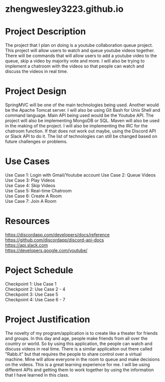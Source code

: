 # zhengwesley3223.github.io
# Project Description
The project that I plan on doing is a youtube collaboration queue project. This project will allow users to watch and queue youtube videos together. There will be commands that will allow users to add a youtube video to the queue, skip a video by majority vote and more. I will also be trying to implement a chatroom with the videos so that people can watch and discuss the videos in real time.

# Project Design
SpringMVC will be one of the main technologies being used. Another would be the Apache Tomcat server. I will also be using Git Bash for
Unix Shell and command language. Main API being used would be the Youtube API. The project will also be implementing MongoDB or SQL. Maven will also be used in the making of the project. I will also be implementing the IRC for the chatroom function. If that does not work out maybe, using the Discord API or Slack API to do it. The list of technologies can still be changed based on future challenges or problems.

# Use Cases
Use Case 1: Login with Gmail/Youtube account
Use Case 2: Queue Videos <br />
Use Case 3: Play Videos <br />
Use Case 4: Skip Videos <br />
Use Case 5: Real-time Chatroom <br />
Use Case 6: Create A Room <br />
Use Case 7: Join A Room <br />

# Resources
https://discordapp.com/developers/docs/reference <br />
https://github.com/discordapp/discord-api-docs <br />
https://api.slack.com <br />
https://developers.google.com/youtube/ <br />

# Poject Schedule
Checkpoint 1: Use Case 1 <br />
Checkpoint 2: Use Case 2 - 4 <br />
Checkpoint 3: Use Case 5 <br />
Checkpoint 4: Use Case 6 - 7 <br />

# Project Justification
The novelty of my program/application is to create like a theater for friends and groups. In this day and age, people make friends from all over the country or world. So by using this application, the people can watch and discuss videos in real time. There is a similar applicaiton out there called "Rabb.it" but that requires the people to share control over a virtual machine. Mine will allow everyone in the room to queue and make decisions on the videos. This is a great learning experience for me. I will be using different APIs and getting them to work together by using the information that I have learned in this class.
